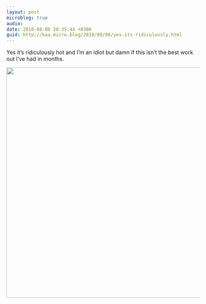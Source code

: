 ```yaml
---
layout: post
microblog: true
audio: 
date: 2018-08-06 20:35:44 +0300
guid: http://kaa.micro.blog/2018/08/06/yes-its-ridiculously.html
---
```

Yes it’s ridiculously hot and I’m an idiot but damn if this isn’t the best work out I’ve had in months.

<img src="http://micro.kaa.bz/uploads/2018/153b722477.jpg" width="600" height="600" />
